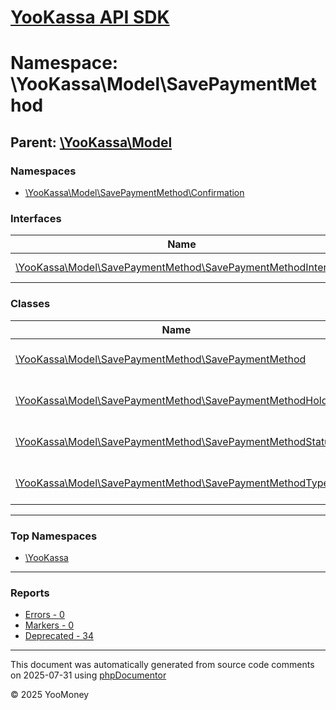 # [YooKassa API SDK](../home.md)

# Namespace: \YooKassa\Model\SavePaymentMethod

## Parent: [\YooKassa\Model](../namespaces/yookassa-model.md)

### Namespaces

* [\YooKassa\Model\SavePaymentMethod\Confirmation](../namespaces/yookassa-model-savepaymentmethod-confirmation.md)

### Interfaces

| Name | Summary |
| ---- | ------- |
| [\YooKassa\Model\SavePaymentMethod\SavePaymentMethodInterface](../classes/YooKassa-Model-SavePaymentMethod-SavePaymentMethodInterface.md) | Interface SavePaymentMethodInterface. |

### Classes

| Name | Summary |
| ---- | ------- |
| [\YooKassa\Model\SavePaymentMethod\SavePaymentMethod](../classes/YooKassa-Model-SavePaymentMethod-SavePaymentMethod.md) | Класс, представляющий модель SavePaymentMethod. |
| [\YooKassa\Model\SavePaymentMethod\SavePaymentMethodHolder](../classes/YooKassa-Model-SavePaymentMethod-SavePaymentMethodHolder.md) | Класс, представляющий модель SavePaymentMethodHolder. |
| [\YooKassa\Model\SavePaymentMethod\SavePaymentMethodStatus](../classes/YooKassa-Model-SavePaymentMethod-SavePaymentMethodStatus.md) | Класс, представляющий модель SavePaymentMethodStatus. |
| [\YooKassa\Model\SavePaymentMethod\SavePaymentMethodType](../classes/YooKassa-Model-SavePaymentMethod-SavePaymentMethodType.md) | Класс, представляющий модель SavePaymentMethodType. |

---

### Top Namespaces

* [\YooKassa](../namespaces/yookassa.md)

---

### Reports
* [Errors - 0](../reports/errors.md)
* [Markers - 0](../reports/markers.md)
* [Deprecated - 34](../reports/deprecated.md)

---

This document was automatically generated from source code comments on 2025-07-31 using [phpDocumentor](http://www.phpdoc.org/)

&copy; 2025 YooMoney